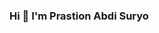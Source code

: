 ### Hi 👋 I'm Prastion Abdi Suryo 

<!--
**PrastionAS/PrastionAS** is a ✨ _special_ ✨ repository because its `README.md` (this file) appears on your GitHub profile.

Here are some ideas to get you started:

- 🔭 I'm currently studying as a student at Bina Sarana Informatika University, majoring in information technology
- 🌱 I’m currently learning ...
- 👯 I’m looking to collaborate on ...
- 🤔 I’m looking for help with ...
- 💬 Ask me about ...
- 📫 How to reach me: ...
- 😄 my ability to operate software: microsoft office, PHP, Sketchup Pro, Figma, Visual studio code, Unity and good UI design and video editing
- ⚡ Fun fact: ...

-->
